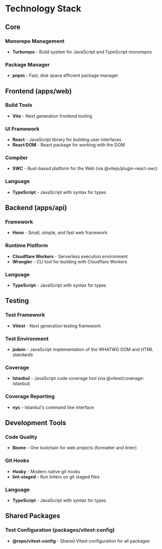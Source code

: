 # Technology Stack

## Core

### Monorepo Management
- **Turborepo** - Build system for JavaScript and TypeScript monorepos

### Package Manager
- **pnpm** - Fast, disk space efficient package manager

## Frontend (apps/web)

### Build Tools
- **Vite** - Next generation frontend tooling

### UI Framework
- **React** - JavaScript library for building user interfaces
- **React DOM** - React package for working with the DOM

### Compiler
- **SWC** - Rust-based platform for the Web (via @vitejs/plugin-react-swc)

### Language
- **TypeScript** - JavaScript with syntax for types

## Backend (apps/api)

### Framework
- **Hono** - Small, simple, and fast web framework

### Runtime Platform
- **Cloudflare Workers** - Serverless execution environment
- **Wrangler** - CLI tool for building with Cloudflare Workers

### Language
- **TypeScript** - JavaScript with syntax for types

## Testing

### Test Framework
- **Vitest** - Next generation testing framework

### Test Environment
- **jsdom** - JavaScript implementation of the WHATWG DOM and HTML standards

### Coverage
- **Istanbul** - JavaScript code coverage tool (via @vitest/coverage-istanbul)

### Coverage Reporting
- **nyc** - Istanbul's command line interface

## Development Tools

### Code Quality
- **Biome** - One toolchain for web projects (formatter and linter)

### Git Hooks
- **Husky** - Modern native git hooks
- **lint-staged** - Run linters on git staged files

### Language
- **TypeScript** - JavaScript with syntax for types

## Shared Packages

### Test Configuration (packages/vitest-config)
- **@repo/vitest-config** - Shared Vitest configuration for all packages